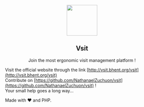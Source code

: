 <p align="center">
    <img width="100px" src="http://vsit.bhent.org/vsit/public/assets/icons/fav-icon.svg" align="center" />
    <h2 align="center">Vsit</h2>
    <p align="center">Join the most ergonomic visit management platform !</p>
</p>

Visit the official website through the link [http://vsit.bhent.org/vsit](http://vsit.bhent.org/vsit) <br>
Contribute on [https://github.com/NathanaelZuchuon/vsit](https://github.com/NathanaelZuchuon/vsit) ! <br>
Your small help goes a long way... <br>
    
Made with ❤ and PHP.
